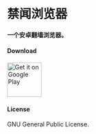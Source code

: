 # 禁闻浏览器

#### 一个安卓翻墙浏览器。


#### Download
[<img src="https://play.google.com/intl/en_us/badges/images/generic/en_badge_web_generic.png" 
alt="Get it on Google Play" height="80">](https://play.google.com/store/apps/details?id=org.mobile.jinwang)

#### License
GNU General Public License.
